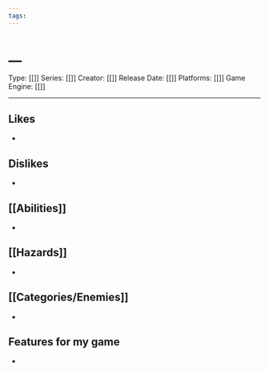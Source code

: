 ```yaml
---
tags:
---
```

# __

Type: [[]]
Series: [[]]
Creator: [[]]
Release Date: [[]]
Platforms: [[]]
Game Engine: [[]]

----





## Likes
* 

## Dislikes
* 

## [[Abilities]]
* 

## [[Hazards]]
* 

## [[Categories/Enemies]]
* 

## Features for my game
* 